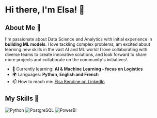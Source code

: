 # Hi there, I'm Elsa! 👋



## About Me 🚀

I'm passionate about Data Science and Analytics with initial experience in **building ML models**. I love tackling complex problems, am excited about learning new skills in the vast AI and ML world! I love collaborating with diverse teams to create innovative solutions, and look forward to share more projects and collaborate on the community's initiatives!.

- 🌱 Currently learning: **AI & Machine Learning - focus on Logistics**
- 🌍 Languages: **Python, English and French**
- 📫 How to reach me: [Elsa Bendine on LinkedIn](https://www.linkedin.com/in/elsa-bendine?lipi=urn%3Ali%3Apage%3Ad_flagship3_profile_view_base_contact_details%3Bq5lFycboSgCrTfI4Z5t6EQ%3D%3D)


## My Skills 🧠

![Python](https://img.shields.io/badge/Python-FFD43B?style=for-the-badge&logo=python&logoColor=blue)
![PostgreSQL](https://img.shields.io/badge/PostgreSQL-316192?style=for-the-badge&logo=postgresql&logoColor=white)
![PowerBI](https://img.shields.io/badge/PowerBI-F2C811?style=for-the-badge&logo=Power%20BI&logoColor=white)




